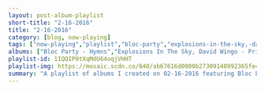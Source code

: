 ```yaml
---
layout: post-album-playlist
short-title: "2-16-2016"
title: "2-16-2016"
category: [blog, now-playing]
tags: ["now-playing","playlist","bloc-party","explosions-in-the-sky,-david-wingo","dr.-dog","diiv","good-times-ahead","jungle","com-truise","lagwagon","levianth,-d.e.","radical-face"]
albums: ["Bloc Party - Hymns","Explosions In The Sky, David Wingo - Prince Avalanche: An Original Motion Picture Soundtrack","Dr. Dog - The Psychedelic Swamp","DIIV - Is the Is Are","Good Times Ahead - Help Me!","Jungle - Jungle","Com Truise - In Decay","Lagwagon - Hang","Levianth, D.E. - Hades (feat. D.E.)","Radical Face - Ghost"]
playlist-id: 1IQQIP0tXqMdU64oqjVHHT
playlist-img: https://mosaic.scdn.co/640/ab67616d0000b27309148992365fe4262afba885ab67616d0000b2738f819bc19e2ea8b729781accab67616d0000b273b6ca1c0b86401fffb34b15faab67616d0000b273b7d6b7f700dbbc365cfa9e8b
summary: "A playlist of albums I created on 02-16-2016 featuring Bloc Party, Explosions In The Sky, David Wingo, Dr. Dog, DIIV, Good Times Ahead, Jungle, Com Truise, Lagwagon, Levianth, D.E., and Radical Face"
---
```

